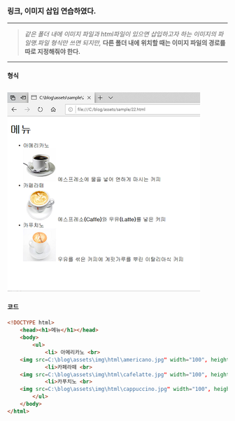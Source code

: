 ### 링크, 이미지 삽입 연습하였다.

---

>*같은 폴더 내에 이미지 파일과 html파일이 있으면 삽입하고자 하는 이미지의 파일명.파일 형식만 쓰면 되지만,*
**다른 폴더 내에 위치할 때는 이미지 파일의 경로를 따로 지정해줘야 한다.**

---

#### 형식
![](/assets/img/html/html4.png)
---

#### 코드

```html
<!DOCTYPE html>
    <head><h1>메뉴</h1></head>
    <body>
        <ul>
            <li> 아메리카노 <br>
	<img src=C:\blog\assets\img\html\americano.jpg" width="100", height="100"> 에스프레소에 물을 넣어 연하게 마시는 커피</li>
            <li>카페라떼 <br>
	<img src=C:\blog\assets\img\html\cafelatte.jpg" width="100", height="100"> 에스프레소<strong>(Caffe)</strong>와 우유<strong>(Latte)</strong>를 넣은 커피</li>
            <li>카푸치노 <br>
	<img src=C:\blog\assets\img\html\cappuccino.jpg" width="100", height="100"> 우유를 섞은 커피에 계핏가루를 뿌린 이탈리아식 커피</li>
        </ul>
    </body>
</html>
```
